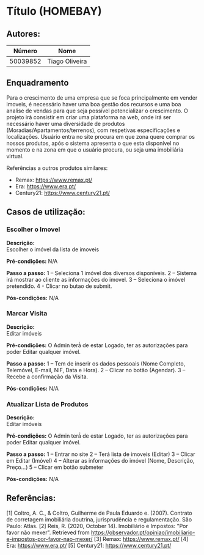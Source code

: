 # Título (HOMEBAY)

## Autores:

| Número | Nome |
|--------|------|
|50039852| Tiago Oliveira|


## Enquadramento
Para o crescimento de uma empresa que se foca principalmente em vender imoveis, é necessário haver uma boa gestão dos recursos e uma boa analise de vendas para que seja possível potencializar o crescimento.  O projeto irá consistir em criar uma plataforma na web, onde irá ser necessário haver uma diversidade de produtos (Moradias/Apartamentos/terrenos), com respetivas especificações e localizações. Usuário entra no site procura em que zona quere comprar os nossos produtos, após o sistema apresenta o que esta disponível no momento e na zona em que o usuário procura, ou seja uma imobiliária virtual.  

Referências a outros produtos similares: 
- Remax: https://www.remax.pt/
- Era: https://www.era.pt/
- Century21: https://www.century21.pt/


## Casos de utilização:


### Escolher o Imovel
**Descrição:** \
Escolher o imóvel da lista de imoveis

**Pré-condições:**
N/A

**Passo a passo:**
1 – Seleciona 1 imóvel dos diversos disponíveis.
2 – Sistema irá mostrar ao cliente as informações do imovel.
3 – Seleciona o imóvel pretendido.
4 - Clicar no butao de submit.

**Pós-condições:**
N/A


### Marcar Visita
**Descrição:** \
Editar imóveis

**Pré-condições:**
O Admin terá́ de estar Logado, ter as autorizações para poder Editar qualquer imóvel.

**Passo a passo:**
1 – Tem de inserir os dados pessoais (Nome Completo, Telemóvel, E-mail, NIF, Data e Hora).
2 – Clicar no botão (Agendar).
3 – Recebe a confirmação da Visita.

**Pós-condições:**
N/A


### Atualizar Lista de Produtos
**Descrição:** \
Editar imóveis

**Pré-condições:**
O Admin terá́ de estar Logado, ter as autorizações para poder Editar qualquer imóvel.

**Passo a passo:**
1 – Entrar no site 
2 – Terá lista de imoveis (Editar)
3 – Clicar em Editar (Imóvel)
4 – Alterar as informações do imóvel (Nome, Descrição, Preço...) 
5 – Clicar em botão submeter

**Pós-condições:**
N/A


## Referências:
[1]	Coltro, A. C., & Coltro, Guilherme de Paula Eduardo e. (2007). Contrato de corretagem imobiliária doutrina, jurisprudência e regulamentação. São Paulo: Atlas.
[2]	Reis, R. (2020, October 14). Imobiliário e Impostos: "Por favor não mexer". Retrieved from https://observador.pt/opiniao/imobiliario-e-impostos-por-favor-nao-mexer/
[3]	Remax: https://www.remax.pt/
[4]	Era: https://www.era.pt/
[5]	Century21: https://www.century21.pt/
